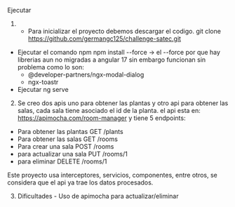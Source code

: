 Ejecutar

1. - Para inicializar el proyecto debemos descargar el codigo.
  git clone https://github.com/germangc125/challenge-satec.git
- Ejecutar el comando npm npm install --force ->  el --force por que hay librerias aun no migradas a angular 17 sin embargo funcionan sin problema como lo son: 
  * @developer-partners/ngx-modal-dialog 
  * ngx-toastr
- Ejecutar ng serve 

2. Se creo dos apis uno para obtener las plantas y otro api para obtener las salas, cada sala tiene asociado el id de la planta.
el api esta en:  https://apimocha.com/room-manager
y tiene 5 endpoints:
  - Para obtener las plantas GET 	/plants
  - Para obtener las salas GET 	/rooms
  - Para crear una sala POST /rooms
  - para actualizar una sala PUT /rooms/1
  - para eliminar DELETE 	/rooms/1


  Este proyecto usa interceptores, servicios, componentes, entre otros, se considera que el api ya trae los datos procesados.


  3. Dificultades - Uso de apimocha para actualizar/eliminar




